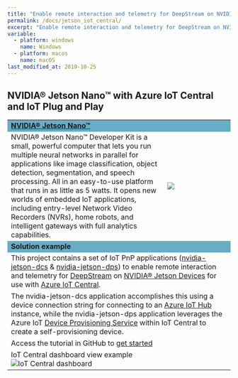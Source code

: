 ```yaml
---
title: "Enable remote interaction and telemetry for DeepStream on NVIDIA® Jetson Devices for use with Azure IoT Central"
permalink: /docs/jetson_iot_central/
excerpt: "Enable remote interaction and telemetry for DeepStream on NVIDIA® Jetson Devices for use with Azure IoT Central"
variable:
  - platform: windows
    name: Windows
  - platform: macos
    name: macOS
last_modified_at: 2019-10-25
---
```


## NVIDIA® Jetson Nano™ with Azure IoT Central and IoT Plug and Play

<html><table><tr bgcolor="#68adc4"><td colspan="2"><b>
<a href="https://www.nvidia.com/en-us/autonomous-machines/embedded-systems/jetson-nano/" target="_blank">NVIDIA® Jetson Nano™</a></b>
<tr><td>
NVIDIA® Jetson Nano™ Developer Kit is a small, powerful computer that lets you run multiple neural networks in parallel for applications like image classification, object detection, segmentation, and speech processing. All in an easy-to-use platform that runs in as little as 5 watts. It opens new worlds of embedded IoT applications, including entry-level Network Video Recorders (NVRs), home robots, and intelligent gateways with full analytics capabilities. 
</td>
<td width="30%">
<img src="{{'assets/images/devices_jetson_nano.jpg' | relative_url}}">
<!-- ![Jetson Nano]({{ '/assets/images/devices_jetson_nano.jpg' | relative_url }})  -->
</td></tr>
<tr bgcolor="#68adc4"><td colspan="2"><b>
Solution example
</b></td></tr>
<tr><td colspan="2">
This project contains a set of IoT PnP applications (<a href="https://github.com/toolboc/azure-iot-nvidia-jetson-deepstream-pnp/tree/master/nvidia-jetson-dcs" target="_blank">nvidia-jetson-dcs</a> & <a href="https://github.com/toolboc/azure-iot-nvidia-jetson-deepstream-pnp/tree/master/nvidia-jetson-dps" target="_blank">nvidia-jetson-dps</a>) to enable remote interaction and telemetry for <a href="https://developer.nvidia.com/deepstream-sdk" target="_blank">DeepStream</a> on <a href="https://www.nvidia.com/en-us/autonomous-machines/embedded-systems/" target="_blank">NVIDIA® Jetson Devices</a> for use with <a href="https://docs.microsoft.com/en-us/azure/iot-central/?WT.mc_id=github-deepstreampnp-pdecarlo" target="_blank">Azure IoT Central</a>.
</td></tr>
<tr><td colspan="2">
The nvidia-jetson-dcs application accomplishes this using a device connection string for connecting to an <a href="https://docs.microsoft.com/en-us/azure/iot-hub/tutorial-connectivity#create-an-iot-hub?WT.mc_id=github-deepstreampnp-pdecarlo" target="_blank">Azure IoT Hub</a> instance, while the nvidia-jetson-dps application leverages the Azure IoT <a href="https://docs.microsoft.com/en-us/azure/iot-dps/?WT.mc_id=github-deepstreampnp-pdecarlo" target="_blank">Device Provisioning Service</a> within IoT Central to create a self-provisioning device.
</td></tr>
<tr><td colspan="2">
Access the tutorial in GitHub to <a href="https://github.com/toolboc/azure-iot-nvidia-jetson-deepstream-pnp" target="_blank">get started</a> 
</td></tr>
<tr><td>
IoT Central dashboard view example
<img src="{{'/assets/images/jetson_iot_central.png' | relative_url}}" alt="IoT Central dashboard">
</td></tr>

